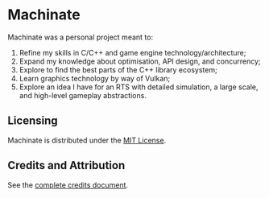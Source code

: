 # Machinate

Machinate was a personal project meant to:

1. Refine my skills in C/C++ and game engine technology/architecture;
2. Expand my knowledge about optimisation, API design, and concurrency;
3. Explore to find the best parts of the C++ library ecosystem;
4. Learn graphics technology by way of Vulkan;
5. Explore an idea I have for an RTS with detailed simulation, a large scale, and high-level gameplay abstractions.

## Licensing

Machinate is distributed under the [MIT License](/LICENSE).

## Credits and Attribution

See the [complete credits document](/doc/ATTRIB.md).

